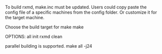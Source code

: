 To build rxmd, make.inc must be updated.
Users could copy paste the config file of a specific machines from the config folder.
Or customize it for the target machine.

Choose the build target for make
  make <OPTIONS>

 OPTIONS:
   all
   init
   rxmd
   clean

parallel building is supported.
make all -j24
